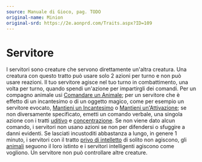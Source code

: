 ```yaml
---
source: Manuale di Gioco, pag. TODO
original-name: Minion
original-srd: https://2e.aonprd.com/Traits.aspx?ID=109
---
```


# Servitore

I servitori sono creature che servono direttamente un'altra creatura. Una
creatura con questo tratto può usare solo 2 azioni per turno e non può usare
reazioni. Il tuo servitore agisce nel tuo turno in combattimento, una volta per
turno, quando spendi un'azione per impartirgli dei comandi. Per un compagno
animale usi [Comandare un Animale](/azioni/comandare-un-animale); per un
servitore che è effetto di un incantesimo o di un oggetto magico, come per
esempio un servitore evocato,
[Mantieni un Incantesimo](/azioni/mantenere-un-incantesimo) o
[Mantieni un'Attivazione](/azioni/mantenere-un-attivazione); se non diversamente
specificato, emetti un comando verbale, una singola azione con i tratti
[uditivo](/tratti/uditivo) e [concentrazione](/tratti/concentrazione). Se non
viene dato alcun comando, i servitori non usano azioni se non per difendersi o
sfuggire a danni evidenti. Se lasciati incustoditi abbastanza a lungo, in genere
1 minuto, i servitori con il tratto
[privo di intelletto](/tratti/privo-di-intelletto) di solito non agiscono, gli
[animali](/tratti/animale) seguono il loro istinto e i servitori intelligenti
agiscono come vogliono. Un servitore non può controllare altre creature.
